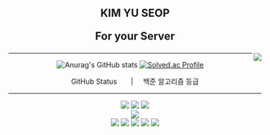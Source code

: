 <div align = "center">

## KIM YU SEOP <p>For your Server</p>

  
<img align="right" src= "https://hits.seeyoufarm.com/api/count/incr/badge.svg?url=https%3A%2F%2Fgithub.com%2FMontag-Yuseop&count_bg=%2379C83D&title_bg=%23555555&icon=teamspeak.svg&icon_color=%23E7E7E7&title=hits&edge_flat=false)](https://hits.seeyoufarm.com)" />

  <hr/>
  
![Anurag's GitHub stats](https://github-readme-stats.vercel.app/api?username=Montag-Yuseop&show_icons=true&theme=dark)
[![Solved.ac Profile](http://mazassumnida.wtf/api/v2/generate_badge?boj=dbtjq1592000)](https://solved.ac/dbtjq1592000/)

GitHub Status &nbsp;&nbsp;&nbsp;&nbsp;&nbsp; | &nbsp;&nbsp;&nbsp; 백준 알고리즘 등급


  <hr/>
  
  <img src="https://img.shields.io/badge/java-007396?style=for-the-badge&logo=java&logoColor=white">
  <img src="https://img.shields.io/badge/spring-6DB33F?style=for-the-badge&logo=spring&logoColor=white">
  <img src="https://img.shields.io/badge/springboot-6DB33F?style=for-the-badge&logo=springboot&logoColor=white">
  </br>
  <img src="https://img.shields.io/badge/mysql-4479A1?style=for-the-badge&logo=mysql&logoColor=white">
  </br>
  <img src="https://img.shields.io/badge/vue.js-4FC08D?style=for-the-badge&logo=vue.js&logoColor=white">
  <img src="https://img.shields.io/badge/node.js-339933?style=for-the-badge&logo=Node.js&logoColor=white">
  <img src="https://img.shields.io/badge/flutter-2302569B?style=for-the-badge&logo=Flutter&logoColor=%2302569B">
  <img src="https://img.shields.io/badge/React-61DAFB?style=for-the-badge&logo=react&logoColor=white">
  <img src="https://img.shields.io/badge/typescript-3178C6?style=for-the-badge&logo=react&logoColor=white">
  
  

</div>
